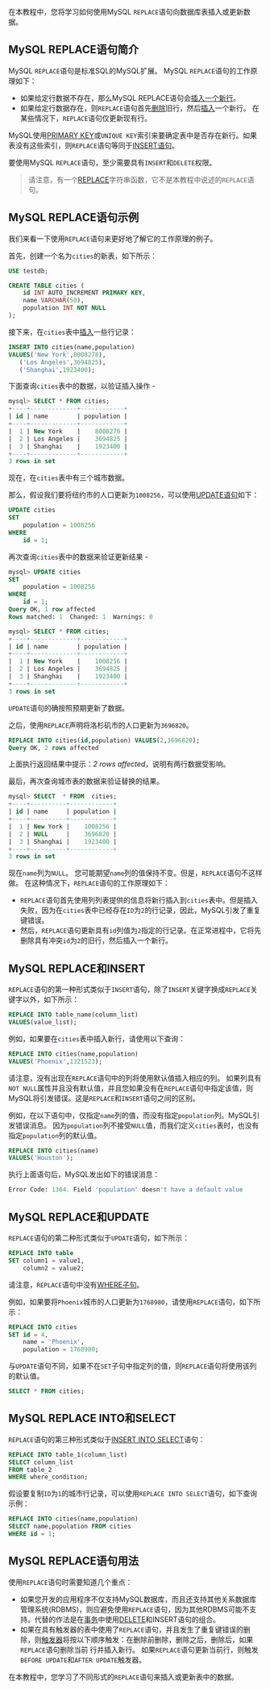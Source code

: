 在本教程中，您将学习如何使用MySQL `REPLACE`语句向数据库表插入或更新数据。

## MySQL REPLACE语句简介

MySQL `REPLACE`语句是标准SQL的MySQL扩展。 MySQL `REPLACE`语句的工作原理如下：

- 如果给定行数据不存在，那么MySQL REPLACE语句会[插入一个新行](http://www.yiibai.com/mysql/insert-statement.html)。
- 如果给定行数据存在，则`REPLACE`语句首先[删除](http://www.yiibai.com/mysql/delete-statement.html)旧行，然后[插入](http://www.yiibai.com/mysql/insert-statement.html)一个新行。 在某些情况下，`REPLACE`语句仅更新现有行。

MySQL使用[PRIMARY KEY](http://www.yiibai.com/mysql/primary-key.html)或`UNIQUE KEY`索引来要确定表中是否存在新行。如果表没有这些索引，则`REPLACE`语句等同于[INSERT语句](http://www.yiibai.com/mysql/insert-statement.html)。

要使用MySQL `REPLACE`语句，至少需要具有`INSERT`和`DELETE`权限。

> 请注意，有一个[REPLACE](http://www.yiibai.com/mysql/string-replace-function.html)字符串函数，它不是本教程中说述的`REPLACE`语句。

## MySQL REPLACE语句示例

我们来看一下使用`REPLACE`语句来更好地了解它的工作原理的例子。

首先，创建一个名为`cities`的新表，如下所示：

```sql
USE testdb;

CREATE TABLE cities (
    id INT AUTO_INCREMENT PRIMARY KEY,
    name VARCHAR(50),
    population INT NOT NULL
);
```

接下来，在`cities`表中[插入](http://www.yiibai.com/mysql/insert-statement.html)一些行记录：

```sql
INSERT INTO cities(name,population)
VALUES('New York',8008278),
   ('Los Angeles',3694825),
   ('Shanghai',1923400);
```

下面查询`cities`表中的数据，以验证插入操作 -

```sql
mysql> SELECT * FROM cities;
+----+-------------+------------+
| id | name        | population |
+----+-------------+------------+
|  1 | New York    |    8008278 |
|  2 | Los Angeles |    3694825 |
|  3 | Shanghai    |    1923400 |
+----+-------------+------------+
3 rows in set
```

现在，在`cities`表中有三个城市数据。

那么，假设我们要将纽约市的人口更新为`1008256`，可以使用[UPDATE语句](http://www.yiibai.com/mysql/update-data.html)如下：

```sql
UPDATE cities 
SET 
    population = 1008256
WHERE
    id = 1;
```

再次查询`cities`表中的数据来验证更新结果 -

```sql
mysql> UPDATE cities 
SET 
    population = 1008256
WHERE
    id = 1;
Query OK, 1 row affected
Rows matched: 1  Changed: 1  Warnings: 0

mysql> SELECT * FROM cities;
+----+-------------+------------+
| id | name        | population |
+----+-------------+------------+
|  1 | New York    |    1008256 |
|  2 | Los Angeles |    3694825 |
|  3 | Shanghai    |    1923400 |
+----+-------------+------------+
3 rows in set
```

`UPDATE`语句的确按照预期更新了数据。

之后，使用`REPLACE`声明将洛杉矶市的人口更新为`3696820`。

```sql
REPLACE INTO cities(id,population) VALUES(2,3696820);
Query OK, 2 rows affected
```

上面执行返回结果中提示：*2 rows affected*，说明有两行数据受影响。

最后，再次查询城市表的数据来验证替换的结果。

```sql
mysql> SELECT  * FROM  cities;
+----+----------+------------+
| id | name     | population |
+----+----------+------------+
|  1 | New York |    1008256 |
|  2 | NULL     |    3696820 |
|  3 | Shanghai |    1923400 |
+----+----------+------------+
3 rows in set
```

现在`name`列为`NULL`。 您可能期望`name`列的值保持不变。但是，`REPLACE`语句不这样做。 在这种情况下，`REPLACE`语句的工作原理如下：

- `REPLACE`语句首先使用列列表提供的信息将新行插入到`cities`表中。但是插入失败，因为在`cities`表中已经存在`ID`为`2`的行记录，因此，MySQL引发了重复键错误。
- 然后，`REPLACE`语句更新具有`id`列值为`2`指定的行记录。在正常进程中，它将先删除具有冲突`id`为`2`的旧行，然后插入一个新行。

## MySQL REPLACE和INSERT

`REPLACE`语句的第一种形式类似于`INSERT`语句，除了`INSERT`关键字换成`REPLACE`关键字以外，如下所示：

```sql
REPLACE INTO table_name(column_list)
VALUES(value_list);
```

例如，如果要在`cities`表中插入新行，请使用以下查询：

```sql
REPLACE INTO cities(name,population)
VALUES('Phoenix',1321523);
```

请注意，没有出现在`REPLACE`语句中的列将使用默认值插入相应的列。 如果列具有`NOT NULL`属性并且没有默认值，并且您如果没有在`REPLACE`语句中指定该值，则MySQL将引发错误。这是`REPLACE`和`INSERT`语句之间的区别。

例如，在以下语句中，仅指定`name`列的值，而没有指定`population`列。MySQL引发错误消息。 因为`population`列不接受`NULL`值，而我们定义`cities`表时，也没有指定`population`列的默认值。

```sql
REPLACE INTO cities(name)
VALUES('Houston');
```

执行上面语句后，MySQL发出如下的错误消息：

```sql
Error Code: 1364. Field 'population' doesn't have a default value
```

## MySQL REPLACE和UPDATE

`REPLACE`语句的第二种形式类似于`UPDATE`语句，如下所示：

```sql
REPLACE INTO table
SET column1 = value1,
    column2 = value2;
```

请注意，`REPLACE`语句中没有[WHERE子句](http://www.yiibai.com/mysql/where.html)。

例如，如果要将`Phoenix`城市的人口更新为`1768980`，请使用`REPLACE`语句，如下所示：

```sql
REPLACE INTO cities
SET id = 4,
    name = 'Phoenix',
    population = 1768980;
```

与`UPDATE`语句不同，如果不在`SET`子句中指定列的值，则`REPLACE`语句将使用该列的默认值。

```sql
SELECT * FROM cities;
```

## MySQL REPLACE INTO和SELECT

`REPLACE`语句的第三种形式类似于[INSERT INTO SELECT](http://www.yiibai.com/mysql/insert-statement.html)语句：

```sql
REPLACE INTO table_1(column_list)
SELECT column_list
FROM table_2
WHERE where_condition;
```

假设要复制`ID`为`1`的城市行记录，可以使用`REPLACE INTO SELECT`语句，如下查询示例：

```sql
REPLACE INTO cities(name,population)
SELECT name,population FROM cities 
WHERE id = 1;
```

## MySQL REPLACE语句用法

使用`REPLACE`语句时需要知道几个重点：

- 如果您开发的应用程序不仅支持MySQL数据库，而且还支持其他关系数据库管理系统(RDBMS)，则应避免使用`REPLACE`语句，因为其他RDBMS可能不支持。代替的作法是在[事务](http://www.yiibai.com/mysql/transaction.html)中使用[DELETE](http://www.yiibai.com/mysql/delete-statement.html)和INSERT语句的组合。
- 如果在具有触发器的表中使用了`REPLACE`语句，并且发生了重复键错误的删除，则[触发器](http://www.yiibai.com/mysql/triggers.html)将按以下顺序触发：在删除前删除，删除之后，删除后，如果`REPLACE`语句删除当前 行并插入新行。 如果`REPLACE`语句更新当前行，则触发`BEFORE UPDATE`和`AFTER UPDATE`触发器。

在本教程中，您学习了不同形式的`REPLACE`语句来插入或更新表中的数据。